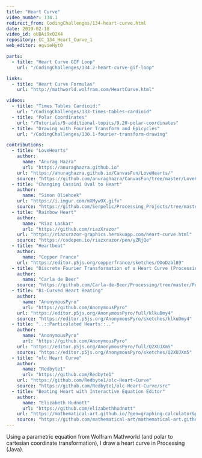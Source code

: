 ```yaml
---
title: "Heart Curve"
video_number: 134.1
redirect_from: CodingChallenges/134-heart-curve.html
date: 2019-02-18
video_id: oUBAi9xQ2X4
repository: CC_134_Heart_Curve_1
web_editor: egvieHyt0

parts:
  - title: "Heart Curve GIF Loop"
    url: "/CodingChallenges/134.2-heart-curve-gif-loop"

links:
  - title: "Heart Curve Formulas"
    url: "http://mathworld.wolfram.com/HeartCurve.html"

videos:
  - title: "Times Tables Cardioid:"
    url: "/CodingChallenges/133-times-tables-cardioid"
  - title: "Polar Coordinates"
    url: "/Tutorials/9-additional-topics/9.20-polar-coordinates"
  - title: "Drawing with Fourier Transform and Epicycles"
    url: "/CodingChallenges/130.1-fourier-transform-drawing"

contributions:
  - title: "LoveHearts"
    author:
      name: "Anurag Hazra"
      url: "https://anuraghazra.github.io"
    url: "https://anuraghazra.github.io/CanvasFun/LoveHearts/"
    source: "https://github.com/anuraghazra/CanvasFun/tree/master/LoveHearts"
  - title: "Changing Cassini Oval to Heart"
    author:
      name: "Simon Oliehoek"
    url: "https://i.imgur.com/mXMyw9X.gifv"
    source: "https://github.com/Serpelic/Processing_Projects/tree/master/Changing_heart"
  - title: "Rainbow Heart"
    author:
      name: "Riaz Laskar"
      url: "https://github.com/riazXrazor"
    url: "https://riazxrazor-graphics.herokuapp.com/heart-curve.html"
    source: "https://codepen.io/riazxrazor/pen/yZRjQe"
  - title: "Heartbeat"
    author:
      name: "Copper France"
    url: "https://editor.p5js.org/copperfrance/sketches/OOoDzbl89"
  - title: "Discrete Fourier Transformation of a Heart Curve (Processing)"
    author:
      name: "Carla de Beer"
    source: "https://github.com/Carla-de-Beer/Processing/tree/master/Fourier%20Transformations/FourierTransformHeart"
  - title: "Bi-Curved Heart Beating"
    author:
      name: "AnonymousPyro"
      url: "https://github.com/AnonymousPyro"
    url: "https://editor.p5js.org/AnonymousPyro/full/klkuDmy4"
    source: "https://editor.p5js.org/AnonymousPyro/sketches/klkuDmy4"
  - title: "..::Particulated Hearts::.."
    author:
      name: "AnonymousPyro"
      url: "https://github.com/AnonymousPyro"
    url: "https://editor.p5js.org/AnonymousPyro/full/Q2XUJXm5"
    source: "https://editor.p5js.org/AnonymousPyro/sketches/Q2XUJXm5"
  - title: "olc Heart Curve"
    author:
      name: "Redbyte1"
      url: "https://github.com/Redbyte1"
    url: "https://github.com/Redbyte1/olc-Heart-Curve"
    source: "https://github.com/Redbyte1/olc-Heart-Curve/src"
  - title: "Beating Heart with Interactive Equation Editor"
    author:
      name: "Elizabeth Hudnott"
      url: "https://github.com/elizabethhudnott"
    url: "https://mathematical-art.github.io/?gen=graphing-calculator&preset=heart"
    source: "https://github.com/mathematical-art/mathematical-art.github.io/tree/master/sketch"
---
```


Using a parametric equation from Wolfram Mathworld (and polar to cartesian coordinate transformation), I draw a heart curve in Processing (Java).

